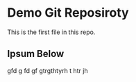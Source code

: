 # Demo Git Reposiroty

This is the first file in this repo.

## Ipsum Below

gfd g fd gf gtrgthtyrh t htr jh